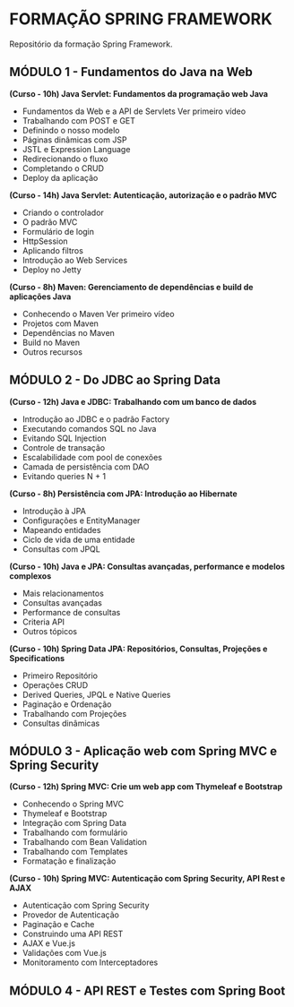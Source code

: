 # FORMAÇÃO SPRING FRAMEWORK  
Repositório da formação Spring Framework.  

## MÓDULO 1 - Fundamentos do Java na Web  

**(Curso - 10h) Java Servlet: Fundamentos da programação web Java**

- Fundamentos da Web e a API de Servlets Ver primeiro vídeo  
- Trabalhando com POST e GET  
- Definindo o nosso modelo  
- Páginas dinâmicas com JSP  
- JSTL e Expression Language  
- Redirecionando o fluxo  
- Completando o CRUD  
- Deploy da aplicação  

**(Curso - 14h) Java Servlet: Autenticação, autorização e o padrão MVC**  

- Criando o controlador  
- O padrão MVC  
- Formulário de login  
- HttpSession  
- Aplicando filtros  
- Introdução ao Web Services  
- Deploy no Jetty  

**(Curso - 8h) Maven: Gerenciamento de dependências e build de aplicações Java**  

- Conhecendo o Maven Ver primeiro vídeo  
- Projetos com Maven  
- Dependências no Maven  
- Build no Maven  
- Outros recursos  

## MÓDULO 2 - Do JDBC ao Spring Data   

**(Curso - 12h) Java e JDBC: Trabalhando com um banco de dados**  

- Introdução ao JDBC e o padrão Factory  
- Executando comandos SQL no Java  
- Evitando SQL Injection  
- Controle de transação  
- Escalabilidade com pool de conexões  
- Camada de persistência com DAO  
- Evitando queries N + 1  

**(Curso - 8h) Persistência com JPA: Introdução ao Hibernate**  

- Introdução à JPA  
- Configurações e EntityManager  
- Mapeando entidades  
- Ciclo de vida de uma entidade  
- Consultas com JPQL

**(Curso - 10h) Java e JPA: Consultas avançadas, performance e modelos complexos**  

- Mais relacionamentos  
- Consultas avançadas  
- Performance de consultas  
- Criteria API  
- Outros tópicos  

**(Curso - 10h) Spring Data JPA: Repositórios, Consultas, Projeções e Specifications**  

- Primeiro Repositório  
- Operações CRUD  
- Derived Queries, JPQL e Native Queries  
- Paginação e Ordenação  
- Trabalhando com Projeções  
- Consultas dinâmicas  

## MÓDULO 3 - Aplicação web com Spring MVC e Spring Security

**(Curso - 12h) Spring MVC: Crie um web app com Thymeleaf e Bootstrap**  

- Conhecendo o Spring MVC  
- Thymeleaf e Bootstrap  
- Integração com Spring Data  
- Trabalhando com formulário  
- Trabalhando com Bean Validation  
- Trabalhando com Templates  
- Formatação e finalização  

**(Curso - 10h) Spring MVC: Autenticação com Spring Security, API Rest e AJAX**  

- Autenticação com Spring Security  
- Provedor de Autenticação  
- Paginação e Cache  
- Construindo uma API REST  
- AJAX e Vue.js  
- Validações com Vue.js  
- Monitoramento com Interceptadores  

## MÓDULO 4 - API REST e Testes com Spring Boot  








